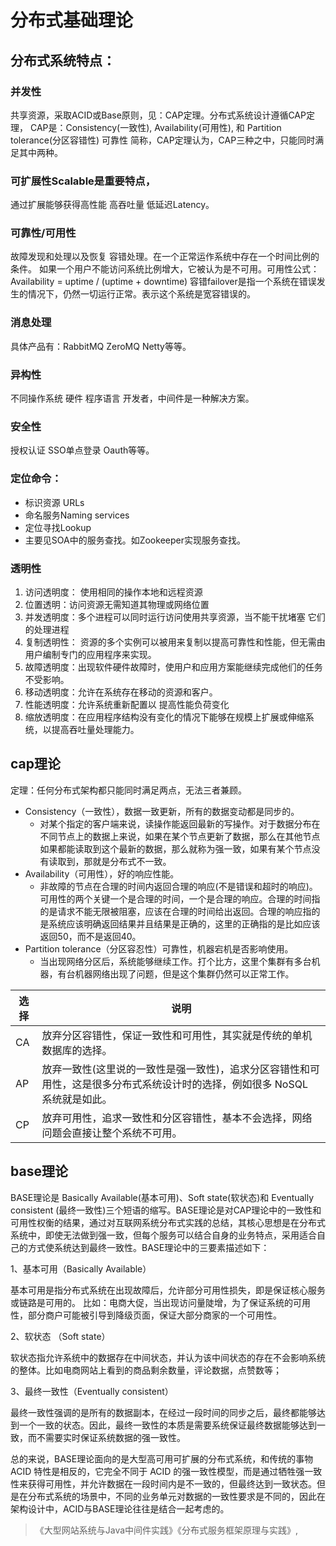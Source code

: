 # 分布式基础理论
## 分布式系统特点：
### 并发性
共享资源，采取ACID或Base原则，见：CAP定理。分布式系统设计遵循CAP定理， CAP是：Consistency(一致性), Availability(可用性), 和 Partition tolerance(分区容错性) 可靠性 简称，CAP定理认为，CAP三种之中，只能同时满足其中两种。

### 可扩展性Scalable是重要特点，
通过扩展能够获得高性能 高吞吐量 低延迟Latency。

### 可靠性/可用性
故障发现和处理以及恢复 容错处理。在一个正常运作系统中存在一个时间比例的条件。 如果一个用户不能访问系统比例增大，它被认为是不可用。可用性公式：
Availability = uptime / (uptime + downtime)
容错failover是指一个系统在错误发生的情况下，仍然一切运行正常。表示这个系统是宽容错误的。

### 消息处理
具体产品有：RabbitMQ ZeroMQ Netty等等。

### 异构性
不同操作系统 硬件 程序语言 开发者，中间件是一种解决方案。

### 安全性
授权认证 SSO单点登录 Oauth等等。

### 定位命令：
* 标识资源 URLs
* 命名服务Naming services
* 定位寻找Lookup
* 主要见SOA中的服务查找。如Zookeeper实现服务查找。

### 透明性
1. 访问透明度： 使用相同的操作本地和远程资源
2. 位置透明：访问资源无需知道其物理或网络位置
3. 并发透明度：多个进程可以同时运行访问使用共享资源，当不能干扰堵塞 它们的处理进程
4. 复制透明性： 资源的多个实例可以被用来复制以提高可靠性和性能，但无需由用户编制专门的应用程序来实现。
5. 故障透明度：出现软件硬件故障时，使用户和应用方案能继续完成他们的任务不受影响。
6. 移动透明度：允许在系统存在移动的资源和客户。
7. 性能透明度：允许系统重新配置以 提高性能负荷变化
8. 缩放透明度：在应用程序结构没有变化的情况下能够在规模上扩展或伸缩系统，以提高吞吐量处理能力。　　

## cap理论
定理：任何分布式架构都只能同时满足两点，无法三者兼顾。
* Consistency（一致性），数据一致更新，所有的数据变动都是同步的。
    * 对某个指定的客户端来说，读操作能返回最新的写操作。对于数据分布在不同节点上的数据上来说，如果在某个节点更新了数据，那么在其他节点如果都能读取到这个最新的数据，那么就称为强一致，如果有某个节点没有读取到，那就是分布式不一致。
* Availability（可用性），好的响应性能。
    * 非故障的节点在合理的时间内返回合理的响应(不是错误和超时的响应)。可用性的两个关键一个是合理的时间，一个是合理的响应。合理的时间指的是请求不能无限被阻塞，应该在合理的时间给出返回。合理的响应指的是系统应该明确返回结果并且结果是正确的，这里的正确指的是比如应该返回50，而不是返回40。
* Partition tolerance（分区容忍性）可靠性，机器宕机是否影响使用。
    * 当出现网络分区后，系统能够继续工作。打个比方，这里个集群有多台机器，有台机器网络出现了问题，但是这个集群仍然可以正常工作。


| 选择 | 说明                                                                                                                        |
| ---- | --------------------------------------------------------------------------------------------------------------------------- |
| CA   | 放弃分区容错性，保证一致性和可用性，其实就是传统的单机数据库的选择。                                                        |
| AP   | 放弃一致性(这里说的一致性是强一致性)，追求分区容错性和可用性，这是很多分布式系统设计时的选择，例如很多 NoSQL 系统就是如此。 |
| CP   | 放弃可用性，追求一致性和分区容错性，基本不会选择，网络问题会直接让整个系统不可用。                                          |



## base理论

BASE理论是 Basically Available(基本可用)、Soft state(软状态)和 Eventually consistent (最终一致性)三个短语的缩写。BASE理论是对CAP理论中的一致性和可用性权衡的结果，通过对互联网系统分布式实践的总结，其核心思想是在分布式系统中，即使无法做到强一致，但每个服务可以结合自身的业务特点，采用适合自己的方式使系统达到最终一致性。BASE理论中的三要素描述如下：

1、基本可用（Basically Available）

基本可用是指分布式系统在出现故障后，允许部分可用性损失，即是保证核心服务或链路是可用的。
比如：电商大促，当出现访问量陡增，为了保证系统的可用性，部分商户可能被引导到降级页面，保证大部分商家的一个可用性。

2、软状态 （Soft state）

软状态指允许系统中的数据存在中间状态，并认为该中间状态的存在不会影响系统的整体。比如电商网站上看到的商品剩余数量，评论数据，点赞数等；

3、最终一致性（Eventually consistent）

最终一致性强调的是所有的数据副本，在经过一段时间的同步之后，最终都能够达到一个一致的状态。因此，最终一致性的本质是需要系统保证最终数据能够达到一致，而不需要实时保证系统数据的强一致性。

总的来说，BASE理论面向的是大型高可用可扩展的分布式系统，和传统的事物 ACID 特性是相反的，它完全不同于 ACID 的强一致性模型，而是通过牺牲强一致性来获得可用性，并允许数据在一段时间内是不一致的，但最终达到一致状态。但是在分布式系统的场景中，不同的业务单元对数据的一致性要求是不同的，因此在架构设计中，ACID与BASE理论往往是结合一起考虑的。




> 《大型网站系统与Java中间件实践》《分布式服务框架原理与实践》,